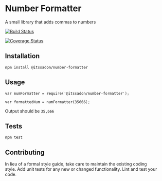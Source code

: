 Number Formatter
=========

A small library that adds commas to numbers

[![Build Status](https://travis-ci.org/itssadon/number-formatter.svg?branch=master)](https://travis-ci.org/itssadon/number-formatter)

[![Coverage Status](https://coveralls.io/repos/github/itssadon/number-formatter/badge.svg?branch=master)](https://coveralls.io/github/itssadon/number-formatter?branch=master)

## Installation

  `npm install @itssadon/number-formatter`

## Usage

    var numFormatter = require('@itssadon/number-formatter');

    var formattedNum = numFormatter(35666);
  
  
  Output should be `35,666`


## Tests

  `npm test`

## Contributing

In lieu of a formal style guide, take care to maintain the existing coding style. Add unit tests for any new or changed functionality. Lint and test your code.